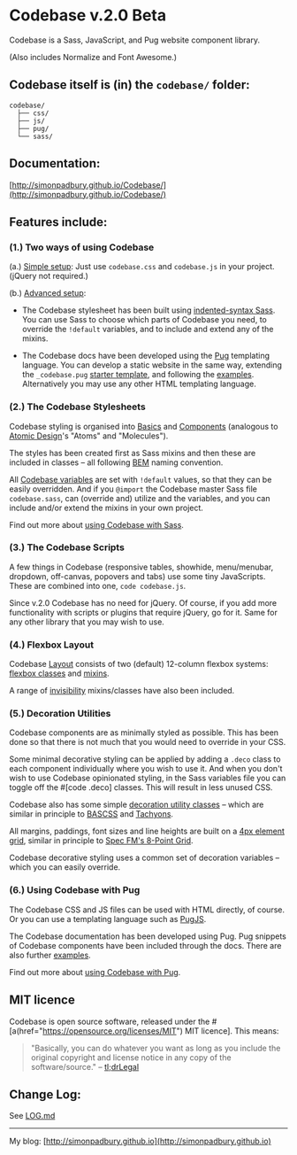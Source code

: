 # Codebase v.2.0 Beta

Codebase is a Sass, JavaScript, and Pug website component library.

(Also includes Normalize and Font Awesome.)

## Codebase itself is (in) the `codebase/` folder:

```
codebase/
  ├── css/
  ├── js/
  ├── pug/
  └── sass/
```

## Documentation:

[http://simonpadbury.github.io/Codebase/](http://simonpadbury.github.io/Codebase/)

## Features include:

### (1.) Two ways of using Codebase

(a.) [Simple setup](getting-started.html#getting-started-simple-setup): Just use `codebase.css` and `codebase.js` in your project. (jQuery not required.)

(b.) [Advanced setup](getting-started.html#getting-started-advanced-setup):

* The Codebase stylesheet has been built using [indented-syntax Sass](http://sass-lang.com/documentation/file.INDENTED_SYNTAX.html). You can use Sass to choose which parts of Codebase you need, to override the `!default` variables, and to include and extend any of the mixins.

* The Codebase docs have been developed using the [Pug](https://pugjs.org/api/getting-started.html) templating language. You can develop a static website in the same way, extending the `_codebase.pug` [starter template](getting-started.html#getting-started-codebase-with-pug), and following the [examples](examples.html). Alternatively you may use any other HTML templating language.

### (2.) The Codebase Stylesheets

Codebase styling is organised into [Basics](basics.html) and [Components](components.html) (analogous to [Atomic Design](http://atomicdesign.bradfrost.com/)'s "Atoms" and "Molecules").

The styles has been created first as Sass mixins and then these are included in classes &ndash; all following [BEM](http://getbem.com/introduction/) naming convention.

All [Codebase variables](codebase/sass/02_default-variables/_default-variables.sass) are set with `!default` values, so that they can be easily overridden. And if you `@import` the Codebase master Sass file `codebase.sass`, can (override and) utilize and the variables, and you can include and/or extend the mixins in your own project.

Find out more about [using Codebase with Sass](getting-started.html#getting-started-codebase-with-sass).

### (3.) The Codebase Scripts

A few things in Codebase (responsive tables, showhide, menu/menubar, dropdown, off-canvas, popovers and tabs) use some tiny JavaScripts. These are combined into one, `code codebase.js`.

Since v.2.0 Codebase has no need for jQuery. Of course, if you add more functionality with scripts or plugins that require jQuery, go for it. Same for any other library that you may wish to use.

### (4.) Flexbox Layout

Codebase [Layout](layout.html) consists of two (default) 12-column flexbox systems: [flexbox classes](layout.html#layout-flexbox-classes) and [mixins](layout.html#layout-flexbox-mixins).

A range of [invisibility](layout.html#layout-invisibility) mixins/classes have also been included.

### (5.) Decoration Utilities

Codebase components are as minimally styled as possible. This has been done so that there is not much that you would need to override in your CSS.

Some minimal decorative styling can be applied by adding a `.deco` class to each component individually where you wish to use it. And when you don't wish to use Codebase opinionated styling, in the Sass variables file you can toggle off the #[code .deco] classes. This will result in less unused CSS.

Codebase also has some simple [decoration utility classes](decoration.html) – which are similar in principle to [BASCSS](http://basscss.com/) and [Tachyons](http://tachyons.io/).

All margins, paddings, font sizes and line heights are built on a [4px element grid](decoration.html#decoration-element-grid), similar in principle to [Spec FM's 8-Point Grid](https://spec.fm/specifics/8-pt-grid).

Codebase decorative styling uses a common set of decoration variables – which you can easily override.

### (6.) Using Codebase with Pug

The Codebase CSS and JS files can be used with HTML directly, of course. Or you can use a templating language such as [PugJS](http://pugjs.org/).

The Codebase documentation has been developed using Pug. Pug snippets of Codebase components have been included through the docs. There are also further [examples](examples.html).

Find out more about [using Codebase with Pug](getting-started.html#getting-started-codebase-with-pug).

## MIT licence

Codebase is open source software, released under the #[a(href="https://opensource.org/licenses/MIT") MIT licence]. This means:

> "Basically, you can do whatever you want as long as you include the original copyright and license notice in any copy of the software/source."
> – [tl;drLegal](https://tldrlegal.com/license/mit-license")

## Change Log:

See [LOG.md](LOG.md)

---

My blog: [http://simonpadbury.github.io](http://simonpadbury.github.io)
